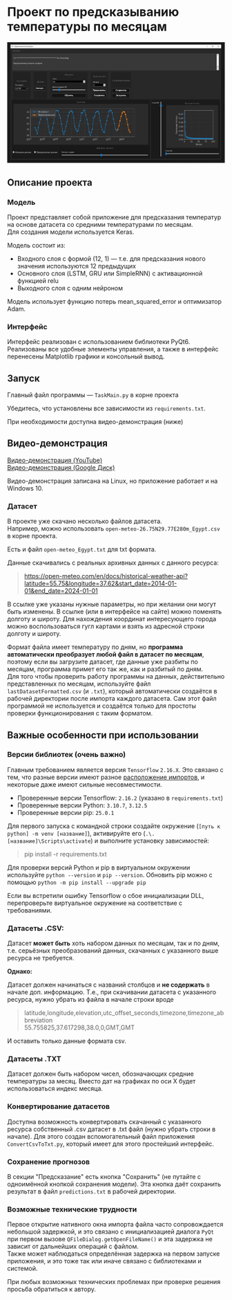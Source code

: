 # Проект по предсказыванию температуры по месяцам

![Скриншот интерфейса программы](images/temperatureAppDemonstration.png)

## Описание проекта

### Модель

Проект представляет собой приложение для предсказания температур на основе датасета со средними температурами по месяцам.  
Для создания модели используется Keras.

Модель состоит из:
- Входного слоя с формой (12, 1) — т.е. для предсказания нового значения используются 12 предыдущих
- Основного слоя (LSTM, GRU или SimpleRNN) с активационной функцией relu
- Выходного слоя с одним нейроном

Модель использует функцию потерь mean_squared_error и оптимизатор Adam.  

### Интерфейс

Интерфейс реализован с использованием библиотеки PyQt6. Реализованы все удобные элементы управления, а также в интерфейс перенесены Matplotlib графики и консольный вывод.  

## Запуск

Главный файл программы — `TaskMain.py` в корне проекта

Убедитесь, что установлены все зависимости из `requirements.txt`.

При необходимости доступна видео-демонстрация (ниже)  

## Видео-демонстрация

[Видео-демонстрация (YouTube)](https://www.youtube.com/watch?v=0Q2fl09X-TQ)  
[Видео-демонстрация (Google Диск)](https://drive.google.com/file/d/1UwPAudY4WS1WrA7G9A_NhugPSoYVL4Jt/view?usp=sharing)  

Видео-демонстрация записана на Linux, но приложение работает и на Windows 10.  

### Датасет

В проекте уже скачано несколько файлов датасета.  
Например, можно использовать `open-meteo-26.75N29.77E280m_Egypt.csv` в корне проекта.  

Есть и файл `open-meteo_Egypt.txt` для txt формата.  

Данные скачивались с реальных архивных данных с данного ресурса:  

> https://open-meteo.com/en/docs/historical-weather-api?latitude=55.75&longitude=37.62&start_date=2014-01-01&end_date=2024-01-01

В ссылке уже указаны нужные параметры, но при желании они могут быть изменены. В ссылке (или в интерфейсе на сайте) можно поменять долготу и широту. Для нахождения координат интересующего города можно воспользоваться гугл картами и взять из адресной строки долготу и широту.  

Формат файла имеет температуру по дням, но **программа автоматически преобразует любой файл в датасет по месяцам**, поэтому если вы загрузите датасет, где данные уже разбиты по месяцам, программа примет его так же, как и разбитый по дням.  
Для того чтобы проверить работу программы на данных, действительно представленных по месяцам, используйте файл `lastDatasetFormatted.csv` (и `.txt`), который автоматически создаётся в рабочей директории после импорта каждого датасета. Сам этот файл программой не используется и создаётся только для простоты проверки функционирования с таким форматом.  


## Важные особенности при использовании

### Версии библиотек (очень важно)

Главным требованием является версия `Tensorflow` `2.16.X`. Это связано с тем, что разные версии имеют разное [расположение импортов](https://github.com/tensorflow/tensorflow/issues/53144), и некоторые даже имеют сильные несовместимости.  

- Проверенные версии Tensorflow: `2.16.2` (указано в `requirements.txt`)  
- Проверенные версии Python: `3.10.7`, `3.12.5`  
- Проверенные версии pip: `25.0.1`  

Для первого запуска с командной строки создайте окружение (`[путь к python] -m venv [название]`), активируйте его (`.\.[название]\Scripts\activate`) и выполните установку зависимостей:  
> pip install -r requirements.txt  

Для проверки версий Python и pip в виртуальном окружении используйте `python --version` и `pip --version`. Обновить pip можно с помощью `python -m pip install --upgrade pip`  

Если вы встретили ошибку Tensorflow о сбое инициализации DLL, перепроверьте виртуальное окружение на соответствие с требованиями.  

### Датасеты .CSV:

Датасет **может быть** хоть набором данных по месяцам, так и по дням, т.е. серьёзных преобразований данных, скачанных с указанного выше ресурса не требуется.  

**Однако:**

Датасет должен начинаться с названий столбцов и **не содержать** в начале доп. информацию. Т.е., при скачивании датасета с указанного ресурса, нужно убрать из файла в начале строки вроде  
> latitude,longitude,elevation,utc_offset_seconds,timezone,timezone_abbreviation  
> 55.755825,37.617298,38.0,0,GMT,GMT  

И оставить только данные формата csv.  

### Датасеты .TXT

Датасет должен быть набором чисел, обозначающих средние температуры за месяц. Вместо дат на графиках по оси X будет использоваться индекс месяца.

### Конвертирование датасетов

Доступна возможность конвертировать скачанный с указанного ресурса собственный .csv датасет в .txt файл (нужно убрать строки в начале). Для этого создан вспомогательный файл приложения `ConvertCsvToTxt.py`, который имеет для этого простейший интерфейс.  

### Сохранение прогнозов

В секции "Предсказание" есть кнопка "Сохранить" (не путайте с одноимённой кнопкой сохранения модели). Эта кнопка даёт сохранить результат в файл `predictions.txt` в рабочей директории.  

### Возможные технические трудности

Первое открытие нативного окна импорта файла часто сопровождается небольшой задержкой, и это связано с инициализацией диалога `PyQt` при первом вызове `QFileDialog.getOpenFileName()` и эта задержка не зависит от дальнейших операций с файлом.  
Также может наблюдаться определённая задержка на первом запуске приложения, и это тоже так или иначе связано с библиотеками и системой.  
  
При любых возможных технических проблемах при проверке решения просьба обратиться к автору.  

